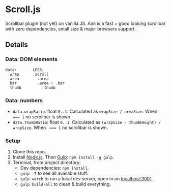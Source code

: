# Scroll.js

Scrollbar plugin (not yet) on vanilla JS. Aim is a fast + good looking scrollbar with zero dependencies, small size &amp; major browsers support.

## Details

### Data: DOM elements
```
data:       LESS:
  wrap      .scroll
  area        .area
  bar         .area + .bar
  thumb         .thumb
```

### Data: numbers

* `data.wrapRatio`: float `0..1`. Calculated as `wrapSize / areaSize`. When ` === 1` no scrollbar is shown.
* `data.thumbRatio`: float `0..1`. Calculated as `(wrapSize - thumbHeight) / wrapSize`. When ` === 1` no scrollbar is shown.

### Setup

1. Clone this repo.
2. Install [Node.js](http://nodejs.org/). Then [Gulp](http://gulpjs.com/): `npm install -g gulp`.
3. Terminal, from project directory:
    * Dev dependencies: `npm install`.
    * `gulp -T` to see all available stuff.
    * `gulp watch` to run a local dev server, open in on [localhost:3001](http://localhost:3001/).
    * `gulp build-all` to clean &amp; build everything.
